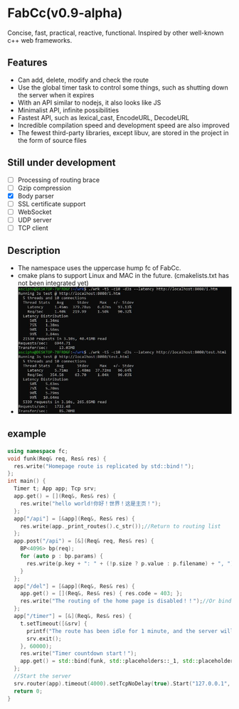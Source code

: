# FabCc(v0.9-alpha)
Concise, fast, practical, reactive, functional. Inspired by other well-known c++ web frameworks.

## Features
- Can add, delete, modify and check the route
- Use the global timer task to control some things, such as shutting down the server when it expires
- With an API similar to nodejs, it also looks like JS
- Minimalist API, infinite possibilities
- Fastest API, such as lexical_cast, EncodeURL, DecodeURL
- Incredible compilation speed and development speed are also improved
- The fewest third-party libraries, except libuv, are stored in the project in the form of source files

## Still under development
- [ ] Processing of routing brace
- [ ] Gzip compression
- [x] Body parser
- [ ] SSL certificate support
- [ ] WebSocket
- [ ] UDP server
- [ ] TCP client

## Description
- The namespace uses the uppercase hump fc of FabCc.
- cmake plans to support Linux and MAC in the future. (cmakelists.txt has not been integrated yet)
- ![test](./test.jpg)

## example
```c++
using namespace fc;
void funk(Req& req, Res& res) {
  res.write("Homepage route is replicated by std::bind！");
};
int main() {
  Timer t; App app; Tcp srv;
  app.get() = [](Req&, Res& res) {
	res.write("hello world!你好！世界！这是主页！");
  };
  app["/api"] = [&app](Req&, Res& res) {
	res.write(app._print_routes().c_str());//Return to routing list
  };
  app.post("/api") = [&](Req& req, Res& res) {
	BP<4096> bp(req);
	for (auto p : bp.params) {
	  res.write(p.key + ": " + (!p.size ? p.value : p.filename) + ", ");
	}
  };
  app["/del"] = [&app](Req&, Res& res) {
	app.get() = [](Req&, Res& res) { res.code = 403; };
	res.write("The routing of the home page is disabled！！");//Or bind the void method in the following std::bind way
  };
  app["/timer"] = [&](Req&, Res& res) {
	t.setTimeout([&srv] {
	  printf("The route has been idle for 1 minute, and the server will shut down automatically！！");
	  srv.exit();
	}, 60000);
	res.write("Timer countdown start！");
	app.get() = std::bind(funk, std::placeholders::_1, std::placeholders::_2);
  };
  //Start the server
  srv.router(app).timeout(4000).setTcpNoDelay(true).Start("127.0.0.1", 8080);
  return 0;
}
```
